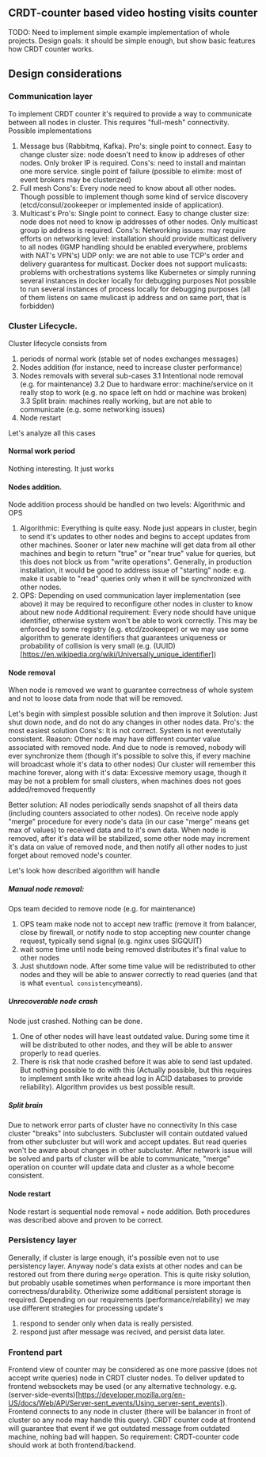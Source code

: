 ## CRDT-counter based video hosting visits counter
TODO: Need to implement simple example implementation of whole projects.
Design goals: it should be simple enough, but show basic features how CRDT counter works.

## Design considerations

### Communication layer
To implement CRDT counter it's required to provide a way to communicate between all nodes in cluster.
This requires "full-mesh" connectivity.
Possible implementations
1. Message bus (Rabbitmq, Kafka). 
Pro's:
    single point to connect. Easy to change cluster size: node doesn't need to know ip addreses of other nodes. Only broker IP is required.
Cons's: 
    need to install and maintan one more service.
    single point of failure (possible to elimite: most of event brokers may be clusterized)
2. Full mesh
Cons's:
    Every node need to know about all other nodes. Though possible to implement though some kind of service discovery (etcd/consul/zookeeper or implemented inside of application). 
3. Multicast's
Pro's:
    Single point to connect. Easy to change cluster size: node does not need to know ip addresses of other nodes. Only multicast group ip address is required.
Cons's:
    Networking issues: may require efforts on networking level: installation should provide multicast delivery  to all nodes (IGMP handling should be enabled everywhere, problems with NAT's VPN's)
    UDP only: we are not able to use TCP's order and delivery guarantess for multicast.
    Docker does not support mulicasts: problems with orchestrations systems like Kubernetes or simply running several instances in docker locally for debugging purposes
    Not possible to run several instances of process locally for debugging purposes (all of them listens on same mulicast ip address and on same port, that is forbidden)

### Cluster Lifecycle.
Cluster lifecycle consists from
1. periods of normal work (stable set of nodes exchanges messages)
2. Nodes addition (for instance, need to increase cluster performance)
3. Nodes removals with several sub-cases 
3.1 Intentional node removal (e.g. for maintenance)
3.2 Due to hardware error: machine/service on it really stop to work  (e.g. no space left on hdd or machine was broken)
3.3 Split brain: machines really working, but are not able to communicate (e.g. some networking issues)
4. Node restart

Let's analyze all this cases
#### Normal work period
Nothing interesting. It just works

#### Nodes addition.
Node addition process should be handled on two levels: Algorithmic and OPS
1. Algorithmic: Everything is quite easy. Node just appears in cluster, begin to send it's updates to other nodes and begins to accept updates from other machines. Sooner or later new machine will get data from all other machines and begin to return "true" or "near true" value for queries, but this does not block us from "write operations". 
Generally, in production installation, it would be good to address issue of "starting" node: e.g. make it usable to "read" queries only when it will be synchronized with other nodes.
2. OPS: Depending on used communication layer implementation (see above) it may be required to reconfigure other nodes in cluster to know about new node
Additional requirement: Every node should have unique identifier, otherwise system won't be able to work correctly. This may be enforced by some registry (e.g. etcd/zookeeper) or we may use some algorithm to generate identifiers that guarantees uniqueness or probability of collision is very small (e.g. (UUID)[https://en.wikipedia.org/wiki/Universally_unique_identifier])

#### Node removal
When node is removed we want to guarantee correctness of whole system and not to loose data from node that will be removed. 

Let's begin with simplest possible solution and then improve it
Solution: Just shut down node, and do not do any changes in other nodes data.
Pro's: 
    the most easiest solution
Cons's:
    It is not correct. System is not eventutally consistent. Reason: Other node may have different counter value associated with removed node. And due to node is removed, nobody will ever synchronize them (though it's possible to solve this, if every machine will broadcast whole it's data to other nodes)
    Our cluster will remember this machine forever, along with it's data: Excessive memory usage, though it may be not a problem for small clusters, when machines does not goes added/removed frequently

Better solution:
All nodes periodically sends snapshot of all theirs data (including counters associated to other nodes).
On receive node apply "merge" procedure for every node's data (in our case "merge" means  get max of values) to received data and to it's own data.
When node is removed, after it's data will be stabilized, some other node may increment it's data on value of removed node, and then notify all other nodes to just forget about removed node's counter.

Let's look how described algorithm will handle 
##### Manual node removal: 
Ops team decided to remove node (e.g. for maintenance)
1. OPS team make node not to accept new traffic (remove it from balancer, close by firewall, or notify node to stop accepting new counter change request, typically send signal (e.g. nginx uses SIGQUIT)
2. wait some time until node being removed distributes it's final value to other nodes
3. Just shutdown node.
After some time value will be redistributed to other nodes and they will be able to answer correctly to read queries (and that is what `eventual consistency`means).
##### Unrecoverable node crash
Node just crashed. Nothing can be done.
1. One of other nodes will have least outdated value. During some time it will be distributed to other nodes, and they will be able to answer properly to read queries.
2. There is risk that node crashed before it was able to send last updated. But nothing possible to do with this (Actually possible, but this requires to implement smth like write ahead log in ACID databases to provide reliability). Algorithm provides us best possible result.
##### Split brain
Due to network error parts of cluster have no connectivity
In this case cluster "breaks" into subclusters. Subcluster will contain outdated valued from other subcluster but will work and accept updates. But read queries won't be aware about changes in other subcluster.
After network issue will be solved and parts of cluster will be able to communicate, "merge" operation on counter will update data and cluster as a whole become consistent.

#### Node restart
Node restart is sequential node removal + node addition. Both procedures was described above and proven to be correct.

### Persistency layer
Generally, if cluster is large enough, it's possible even not to use persistency layer. Anyway node's data exists at other nodes and can be restored out from there during `merge` operation. This is quite risky solution, but probably usable sometimes when performance is more important then correctness/durability.
Otheriwize some additional persistent storage is required. Depending on our requirements  (performance/relability) we may use different strategies for processing update's
1. respond to sender only when data is really persisted. 
2. respond just after message was recived, and persist data later.


### Frontend part
Frontend view of counter may be considered as one more passive (does not accept write queries) node in CRDT cluster nodes.
To deliver updated to frontend websockets may be used (or any alternative technology. e.g. (server-side-events)[https://developer.mozilla.org/en-US/docs/Web/API/Server-sent_events/Using_server-sent_events]).
Frontend connects to any node in cluster (there will be balancer in front of cluster so any node may handle this query). CRDT counter code at frontend will guarantee that event if we got outdated message
from outdated machine, nohing bad will happen.
So requirement: CRDT-counter code should work at both frontend/backend. 
